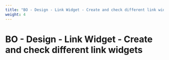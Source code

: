 ```yaml
---
title: "BO - Design - Link Widget - Create and check different link widgets"
weight: 4
---
```


# BO - Design - Link Widget - Create and check different link widgets

